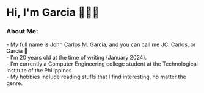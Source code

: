# Hi, I'm Garcia 👋🏼😊

<h3>About Me:</h3>
- My full name is John Carlos M. Garcia, and you can call me JC, Carlos, or Garcia 🙌
<br>- I'm 20 years old at the time of writing (January 2024). 
<br>- I'm currently a Computer Engineering college student at the Technological Institute of the Philippines.
<br>- My hobbies include reading stuffs that I find interesting, no matter the genre. 

